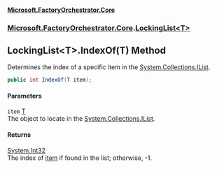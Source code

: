 #### [Microsoft.FactoryOrchestrator.Core](./Microsoft-FactoryOrchestrator-Core.md 'Microsoft.FactoryOrchestrator.Core')
### [Microsoft.FactoryOrchestrator.Core](./Microsoft-FactoryOrchestrator-Core.md 'Microsoft.FactoryOrchestrator.Core').[LockingList&lt;T&gt;](./Microsoft-FactoryOrchestrator-Core-LockingList-T-.md 'Microsoft.FactoryOrchestrator.Core.LockingList&lt;T&gt;')
## LockingList&lt;T&gt;.IndexOf(T) Method
Determines the index of a specific item in the [System.Collections.IList](https://docs.microsoft.com/en-us/dotnet/api/System.Collections.IList 'System.Collections.IList').  
```csharp
public int IndexOf(T item);
```
#### Parameters
<a name='Microsoft-FactoryOrchestrator-Core-LockingList-T--IndexOf(T)-item'></a>
`item` [T](./Microsoft-FactoryOrchestrator-Core-LockingList-T-.md#Microsoft-FactoryOrchestrator-Core-LockingList-T--T 'Microsoft.FactoryOrchestrator.Core.LockingList&lt;T&gt;.T')  
The object to locate in the [System.Collections.IList](https://docs.microsoft.com/en-us/dotnet/api/System.Collections.IList 'System.Collections.IList').  
  
#### Returns
[System.Int32](https://docs.microsoft.com/en-us/dotnet/api/System.Int32 'System.Int32')  
The index of [item](#Microsoft-FactoryOrchestrator-Core-LockingList-T--IndexOf(T)-item 'Microsoft.FactoryOrchestrator.Core.LockingList&lt;T&gt;.IndexOf(T).item') if found in the list; otherwise, -1.  
